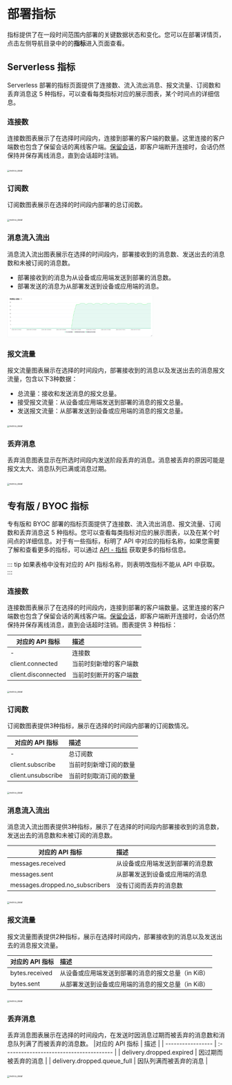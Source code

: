 <!-- markdownlint-disable MD001 -->

# 部署指标

指标提供了在一段时间范围内部署的关键数据状态和变化。您可以在部署详情页，点击左侧导航目录中的的**指标**进入页面查看。

## Serverless 指标
Serverless 部署的指标页面提供了连接数、流入流出消息、报文流量、订阅数和丢弃消息这 5 种指标，可以查看每类指标对应的展示图表，某个时间点的详细信息。


### 连接数
连接数图表展示了在选择时间段内，连接到部署的客户端的数量。这里连接的客户端数也包含了保留会话的离线客户端。[保留会话](https://www.emqx.com/zh/blog/mqtt-session)，即客户端断开连接时，会话仍然保持并保存离线消息，直到会话超时注销。

<img src="./_assets/metric_serverless_1.png" alt="metrics_detail" style="zoom: 33%;" />


### 订阅数
订阅数图表展示在选择的时间段内部署的总订阅数。

<img src="./_assets/metric_serverless_2.png" alt="metrics_detail" style="zoom: 33%;" />

### 消息流入流出
消息流入流出图表展示在选择的时间段内，部署接收到的消息数、发送出去的消息数和未被订阅的消息数。
- 部署接收到的消息为从设备或应用端发送到部署的消息数。
- 部署发送的消息为从部署发送到设备或应用端的消息。

<img src="./_assets/metric_serverless_3.png" alt="metrics_detail" style="zoom: 33%;" />

### 报文流量

报文流量图表展示在选择的时间段内，部署接收到的消息以及发送出去的消息报文流量，包含以下3种数据：
- 总流量：接收和发送消息的报文总量。
- 接受报文流量：从设备或应用端发送到部署的消息的报文总量。
- 发送报文流量：从部署发送到设备或应用端的消息的报文总量。

<img src="./_assets/metric_serverless_4.png" alt="metrics_detail" style="zoom: 33%;" />

### 丢弃消息

丢弃消息图表显示在所选时间段内发送阶段丢弃的消息。消息被丢弃的原因可能是报文太大、消息队列已满或消息过期。

<img src="./_assets/metric_serverless_5.png" alt="metrics_detail" style="zoom: 33%;" />

## 专有版 / BYOC 指标

专有版和 BYOC 部署的指标页面提供了连接数、流入流出消息、报文流量、订阅数和丢弃消息这 5 种指标。您可以查看每类指标对应的展示图表，以及在某个时间点的详细信息。对于有一些指标，标明了 API 中对应的指标名称，如果您需要了解和查看更多的指标，可以通过 [API - 指标](../api/metrics.md) 获取更多的指标信息。

::: tip
如果表格中没有对应的 API 指标名称，则表明改指标不能从 API 中获取。
:::


### 连接数

连接数图表展示了在选择的时间段内，连接到部署的客户端数量。这里连接的客户端数也包含了保留会话的离线客户端。[保留会话](https://www.emqx.com/zh/blog/mqtt-session)，即客户端断开连接时，会话仍然保持并保存离线消息，直到会话超时注销。图表提供 3 种指标：

|对应的 API 指标            | 描述                                     |
| ----------------- | :--------------------------------------- |
| - | 连接数 |
| client.connected |当前时刻新增的客户端数              |
| client.disconnected     | 当前时刻断开的客户端数      |

<img src="./_assets/metrics_dedicated_1.png" alt="metrics_detail" style="zoom: 33%;" />

### 订阅数

订阅数图表提供3种指标，展示在选择的时间段内部署的订阅数情况。

|对应的 API 指标            | 描述                                     |
| ----------------- | :--------------------------------------- |
| - | 总订阅数|
| client.subscribe | 当前时刻新增订阅的数量  |
| client.unsubscribe    | 当前时刻取消订阅的数量  |

<img src="./_assets/metrics_dedicated_2.png" alt="metrics_detail" style="zoom: 33%;" />

### 消息流入流出
消息流入流出图表提供3种指标，展示了在选择的时间段内部署接收到的消息数，发送出去的消息数和未被订阅的消息数。

|对应的 API 指标            | 描述                                     |
| ----------------- | :--------------------------------------- |
| messages.received | 从设备或应用端发送到部署的消息数   |
| messages.sent     | 从部署发送到设备或应用端的消息   |
| messages.dropped.no_subscribers | 没有订阅而丢弃的消息数  |

<img src="./_assets/metrics_dedicated_3.png" alt="metrics_detail" style="zoom: 33%;" />

### 报文流量
报文流量图表提供2种指标，展示在选择时间段内，部署接收到的消息以及发送出去的消息报文流量。


|对应的 API 指标            | 描述                                     |
| ----------------- | :--------------------------------------- |
| bytes.received | 从设备或应用端发送到部署的消息的报文总量（in KiB）  |
| bytes.sent     | 从部署发送到设备或应用端的消息的报文总量（in KiB）  |

<img src="./_assets/metrics_dedicated_4.png" alt="metrics_detail" style="zoom: 33%;" />


### 丢弃消息
丢弃消息图表展示在选择的时间段内，在发送时因消息过期而被丢弃的消息数和消息队列满了而被丢弃的消息数。
|对应的 API 指标            | 描述                                     |
| ----------------- | :--------------------------------------- |
| delivery.dropped.expired | 因过期而被丢弃的消息  |
| delivery.dropped.queue_full    | 因队列满而被丢弃的消息 |

<img src="./_assets/metrics_dedicated_5.png" alt="metrics_detail" style="zoom: 33%;" />



